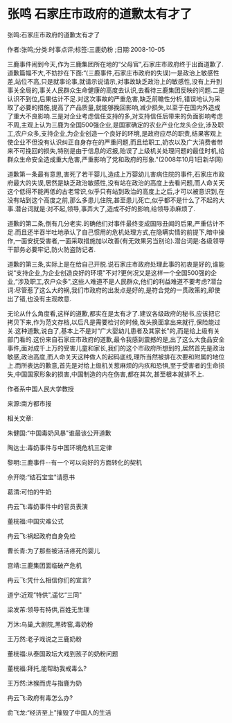 # 张鸣  石家庄市政府的道歉太有才了    
    
张鸣:石家庄市政府的道歉太有才了    
作者:张鸣;分类:时事点评;标签:三鹿奶粉 ;日期:2008-10-05    
三鹿事件闹到今天,作为三鹿集团所在地的“父母官",石家庄市政府终于出面道歉了.道歉篇幅不大,不妨抄在下面:“(三鹿事件,石家庄市政府的失误)一是政治上敏感性差,站位不高,只是就事论事,就请示说请示,对事故缺乏政治上的敏感性,没有上升到事关全局的,事关人民群众生命健康的高度去认识,去看待三鹿集团反映的问题.二是认识不到位,后果估计不足.对这次事故的严重危害,缺乏前瞻性分析,错误地认为采取了必要的措施,提高了产品质量,就能够挽回影响,减少损失,以至于在国内外造成了重大不良影响.三是对企业考虑信任支持的多,对支持信任后带来的负面影响考虑不周,主观上认为三鹿为全国500强企业,是国家确定的农业产业化龙头企业,涉及职工,农户众多,支持企业,为企业创造一个良好的环境,是政府应尽的职责,结果客观上使企业不但没有认识纠正自身存在的严重问题,而且给职工,奶农以及广大消费者带来不可挽回的损失,特别是由于信息的迟报,贻误了上级机关处理问题的最佳时机,给群众生命安全造成重大危害,严重影响了党和政府的形象."(2008年10月1日新华网)    
道歉第一条最有意思,害死了若干婴儿,造成上万婴幼儿害病住院的事件,石家庄市政府最大的失误,居然是缺乏政治敏感性,没有站在政治的高度上去看问题,而人命关天这个低得不能再低的古老常识,似乎只有站到政治的高度上之后,才可以被意识到,在没有站到这个高度之前,那么多患儿住院,甚至患儿死亡,似乎都不是什么了不起的大事.潜台词就是:对不起,领导,事弄大了,造成不好的影响,给领导添麻烦了.    
道歉的第二条,倒有几分老实.的确他们对事件最终变成国际丑闻的后果,严重估计不足.而且还半吞半吐地承认了自己惯用的危机处理方式,在隐瞒实情的前提下,暗中操作,一面安抚受害者,一面采取措施加以改善(有无效果另当别论).潜台词是:各级领导干部务必要牢记,防火防盗防记者.    
道歉的第三条,实际上是在给自己开脱.说石家庄市政府处理此事的初衷是好的,谁能说“支持企业,为企业创造良好的环境"不对?更何况又是这样一个全国500强的企业,“涉及职工,农户众多",这些人难道不是人民群众,他们的利益难道不要考虑?潜台词:尽管惹了这么大的祸,我们市政府的出发点是好的,是符合党的一贯政策的,即使出了错,也没有主观故意.    
无论从什么角度看,这样的道歉,都实在是太有才了.建议各级政府的秘书,应该把它拷贝下来,作为范文存档,以后凡是需要检讨的时候,改头换面拿出来就行,保险能过关.这种道歉,说白了,基本上不是对“广大婴幼儿患者及其家长"的,而是给上级有关部门看的.这份来自石家庄市政府的道歉,最令我感到震撼的是,出了这么大食品安全事件,面对成千上万的受害儿童和家长,我们的这个市政府所想到的,居然首先是政治敏感,政治高度,而人命关天这种做人的起码底线,理所当然被排在次要和附属的地位上.而所表达的歉意,首先是对给上级机关惹麻烦的内疚和恐惧,至于受害者的生命损失,中国国家形象的损害,中国制造的内在伤害,都在其次,甚至根本就排不上.    
作者系中国人民大学教授    
来源:南方都市报    
    
相关文章:    
朱健国:“中国毒奶风暴"谁最该公开道歉    
陶达士:毒奶事件与中国环境危机三定律    
黎明:三鹿事件--有一个可以向好的方面转化的契机    
佘开晓:“结石宝宝"请愿书    
葛清:可怕的牛奶    
冉云飞:毒奶事件中的官员表演    
董桄福:中国灾难公式    
冉云飞:祸起政府自身免检    
曹长青:为了那些被活活疼死的婴儿    
宫靖:三鹿集团面临破产危机    
冉云飞:凭什么相信你们的宣言?    
道宁:近观“特供",遥忆“三同"    
梁发芾:领导有特供,百姓无生理    
万沐:鸟巢,大剧院,黑砖窑,毒奶粉    
王万然:老子戏说之三鹿奶粉    
董桄福:从泰国政坛大戏到孩子的奶粉问题    
董桄福:拜托,能帮助我戒毒么?    
王万然:沐猴而虎与指鹿为奶    
冉云飞:政府有毒怎么办?    
俞飞龙:“经济至上"摧毁了中国人的生活
